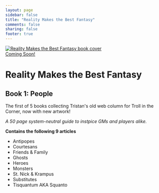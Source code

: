 ```yaml
---
layout: page
sidebar: false
title: "Reality Makes the Best Fantasy"
comments: false
sharing: false
footer: true
---
```


<div class="row spotlight">
   <div class="small-12 medium-4 text-center left spotlight-left">
<a href=""><img src="/images/games/Reality-Makes-the-Best-Fantasy.jpg" alt="Reality Makes the Best Fantasy book cover" class="spotlight-cover box-shadow"></a>
  <div class="small-12 columns">
   <a href="" class="button large info radius">Coming Soon!</a> 
  </div>
   </div>
   <div class="small-12 medium-8 spotlight-blurb right">
<h1>Reality Makes the Best Fantasy</h1>
<h2 class="subheader">Book 1: People</h2>
<p>The first of 5 books collecting Tristan's old web column for Troll in the Corner, now with new artwork!</p>
<p><em>A 50 page system-neutral guide to instpice GMs and players alike.</em></p>
<p><strong>Contains the following 9 articles</strong></p>
<ul>
  <li>Antipopes</li>
  <li>Courtesans</li>
  <li>Friends & Family</li>
  <li>Ghosts</li>
  <li>Heroes</li>
  <li>Monsters</li>
  <li>St. Nick & Krampus</li>
  <li>Substitutes</li>
  <li>Tisquantum AKA Squanto</li>
</ul>
   </div>
   </div>
